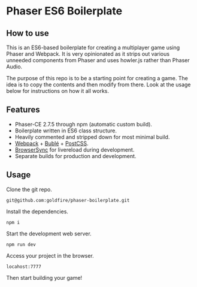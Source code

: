# Phaser ES6 Boilerplate

## How to use
This is an ES6-based boilerplate for creating a multiplayer game using Phaser and Webpack. It is very opinionated as it strips out various unneeded components from Phaser and uses howler.js rather than Phaser Audio.

The purpose of this repo is to be a starting point for creating a game. The idea is to copy the contents and then modify from there. Look at the usage below for instructions on how it all works.

## Features
* Phaser-CE 2.7.5 through npm (automatic custom build).
* Boilerplate written in ES6 class structure.
* Heavily commented and stripped down for most minimal build.
* [Webpack](https://webpack.js.org/) + [Bublé](https://buble.surge.sh/guide/) + [PostCSS](http://postcss.org/).
* [BrowserSync](https://browsersync.io/) for livereload during development.
* Separate builds for production and development.

## Usage

Clone the git repo.

`git@github.com:goldfire/phaser-boilerplate.git`

Install the dependencies.

`npm i`

Start the development web server.

`npm run dev`

Access your project in the browser.

`locahost:7777`

Then start building your game!